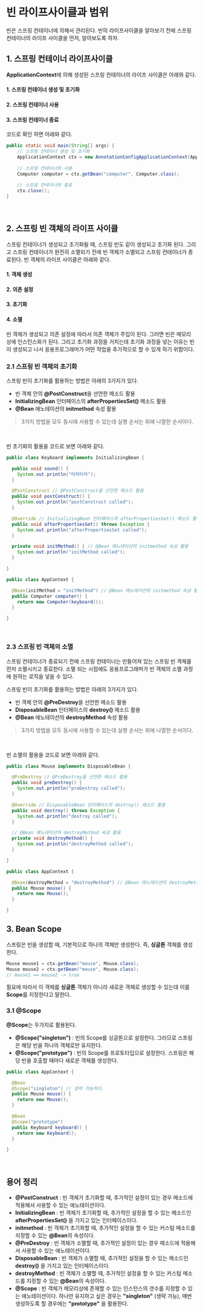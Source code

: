 # 빈 라이프사이클과 범위

빈은 스프링 컨테이너에 의해서 관리된다. 빈의 라이프사이클을 알아보기 전에 스프링 컨테이너의 라이프 사이클을 먼저, 알아보도록 하자.

## 1. 스프링 컨테이너 라이프사이클

**ApplicationContext**에 의해 생성된 스프링 컨테이너의 라이프 사이클은 아래와 같다.

#### 1. 스프링 컨테이너 생성 및 초기화
#### 2. 스프링 컨테이너 사용
#### 3. 스프링 컨테이너 종료

코드로 확인 하면 아래와 같다.

```java
public static void main(String[] args) {
    // 스프링 컨테이너 생성 및 초기화
    ApplicationContext ctx = new AnnotationConfigApplicationContext(AppContext.class);
    
    // 스프링 컨테이너의 사용
    Computer computer = ctx.getBean("computer", Computer.class);
    
    // 스프링 컨테이너의 종료
    ctx.close();
}
```

<br>

## 2. 스프링 빈 객체의 라이프 사이클

스프링 컨테이너가 생성되고 초기화될 때, 스프링 빈도 같이 생성되고 초기화 된다. 그리고 스프링 컨테이너가 완전히 소멸되기 전에 빈 객체가 소멸되고 스프링 컨테이너가 종료된다. 빈 객체의 라이프 사이클은 아래와 같다.

#### 1. 객체 생성
#### 2. 의존 설정
#### 3. 초기화
#### 4. 소멸

빈 객체가 생성되고 의존 설정에 따라서 의존 객체가 주입이 된다. 그러면 빈은 메모리 상에 인스턴스화가 된다. 그리고 초기화 과정을 거치는데 초기화 과정을 넣는 이유는 빈이 생성되고 나서 응용프로그래머가 어떤 작업을 추가적으로 할 수 있게 하기 위함이다. 


### 2.1 스프링 빈 객체의 초기화
스프링 빈이 초기화를 활용하는 방법은 아래의 3가지가 있다.

- 빈 객체 안의 **@PostConstruct**을 선언한 메소드 활용
- **InitializingBean** 인터페이스의 **afterPropertiesSet()** 메소드 활용
- **@Bean** 애노테이션의 **initmethod** 속성 활용

> 3가지 방법을 모두 동시에 사용할 수 있는데 실행 순서는 위에 나열한 순서이다.

<br>

빈 초기화의 활용을 코드로 보면 아래와 같다.

```java
public class Keyboard implements InitializingBean {

  public void sound() {
    System.out.println("타자타자");
  }

  @PostConstruct // @PostConstruct을 선언한 메소드 활용
  public void postConstruct() {
    System.out.println("postConstruct called");
  }

  @Override // InitializingBean 인터페이스의 afterPropertiesSet() 메소드 활용
  public void afterPropertiesSet() throws Exception {
    System.out.println("afterPropertiesSet called");
  }

  private void initMethod() { // @Bean 애노테이션의 initmethod 속성 활용
    System.out.println("initMethod called");
  }

}
```

```java
public class AppContext {

  @Bean(initMethod = "initMethod") // @Bean 애노테이션의 initmethod 속성 활용
  public Computer computer() {
    return new Computer(keyboard());
  }

}
```

<br>

### 2.3 스프링 빈 객체의 소멸

스프링 컨테이너가 종료되기 전에 스프링 컨테이너는 만들어져 있는 스프링 빈 객체를 먼저 소멸시키고 종료한다. 소멸 되는 시점에도 응용프로그래머가 빈 객체의 소멸 과정에 원하는 로직을 넣을 수 있다. 

스프링 빈이 초기화를 활용하는 방법은 아래의 3가지가 있다.

- 빈 객체 안의 **@PreDestroy**을 선언한 메소드 활용
- **DisposableBean** 인터페이스의 **destroy()** 메소드 활용
- **@Bean** 애노테이션의 **destroyMethod** 속성 활용

> 3가지 방법을 모두 동시에 사용할 수 있는데 실행 순서는 위에 나열한 순서이다.

<br>

빈 소멸의 활용을 코드로 보면 아래와 같다.

```java
public class Mouse implements DisposableBean {

  @PreDestroy // @PreDestroy을 선언한 메소드 활용
  public void preDestroy() {
    System.out.println("preDestroy called");
  }

  @Override // DisposableBean 인터페이스의 destroy() 메소드 활용
  public void destroy() throws Exception {
    System.out.println("destroy called");
  }

  // @Bean 애노테이션의 destroyMethod 속성 활용
  private void destroyMethod() {
    System.out.println("destroyMethod called");
  }

}
```

```java
public class AppContext {

  @Bean(destroyMethod = "destroyMethod") // @Bean 애노테이션의 destroyMethod 속성 활용
  public Mouse mouse() {
    return new Mouse();
  }

}
```

## 3. Bean Scope

스프링은 빈을 생성할 때, 기본적으로 하나의 객체만 생성한다. 즉, **싱글톤** 객체를 생성한다. 

```java
Mouse mouse1 = ctx.getBean("mouse", Mouse.class);
Mouse mouse2 = ctx.getBean("mouse", Mouse.class);
// mouse1 == mouse2 -> true
```

필요에 따라서 이 객체를 **싱글톤** 객체가 아니라 새로운 객체로 생성할 수 있는데 이를 **Scope**를 지정한다고 말한다.

### 3.1 @Scope

**@Scope**는 두가지로 활용된다.

- **@Scope("singleton")** : 빈의 Scope를 싱글톤으로 설정한다. 그러므로 스프링은 해당 빈을 하나의 객체로만 유지한다.
- **@Scope("prototype")** : 빈의 Scope를 프로토타입으로 설정한다. 스프링은 해당 빈을 호출할 때마다 새로운 객체를 생성한다.

```java
public class AppContext {

  @Bean
  @Scope("singleton") // 생략 가능하다.
  public Mouse mouse() {
    return new Mouse();
  }

  @Bean
  @Scope("prototype")
  public Keyboard keyboard() {
    return new Keyboard();
  }

}
```

<br>

## 용어 정리

- **@PostConstruct** : 빈 객체가 초기화할 때, 추가적인 설정이 있는 경우 메소드에 적용해서 사용할 수 있는 애노테이션이다.
- **InitializingBean** : 빈 객체가 초기화할 때, 추가적인 설정을 할 수 있는 메소드인 **afterPropertiesSet()** 을 가지고 있는 인터페이스이다.
- **initmethod** : 빈 객체가 초기화할 때, 추가적인 설정을 할 수 있는 커스텀 메소드를 지정할 수 있는 **@Bean**의 속성이다.
- **@PreDestroy** : 빈 객체가 소멸할 때, 추가적인 설정이 있는 경우 메소드에 적용해서 사용할 수 있는 애노테이션이다.
- **DisposableBean** : 빈 객체가 소멸할 때, 추가적인 설정을 할 수 있는 메소드인 **destroy()** 을 가지고 있는 인터페이스이다.
- **destroyMethod** : 빈 객체가 소멸할 때, 추가적인 설정을 할 수 있는 커스텀 메소드를 지정할 수 있는 **@Bean**의 속성이다.
- **@Scope** : 빈 객체가 메모리상에 존재할 수 있는 인스턴스의 갯수를 지정할 수 있는 애노테이션이다. 하나만 유지하고 싶은 경우는 **"singleton"** (생략 가능), 매번 생성하도록 할 경우에는 **"prototype"** 을 활용한다.